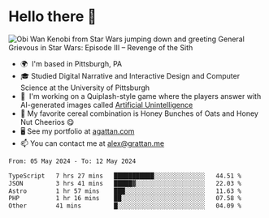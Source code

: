 <!--
**GameDog9988/GameDog9988** is a ✨ _special_ ✨ repository because its `README.md` (this file) appears on your GitHub profile.

Here are some ideas to get you started:

- 🔭 I’m currently working on ...
- 🌱 I’m currently learning ...
- 👯 I’m looking to collaborate on ...
- 🤔 I’m looking for help with ...
- 💬 Ask me about ...
- 📫 How to reach me: ...
- 😄 Pronouns: ...
- ⚡ Fun fact: ...
-->



Hello there 👋
==================================

![Obi Wan Kenobi from Star Wars jumping down and greeting General Grievous in Star Wars: Episode III – Revenge of the Sith](https://github.com/agrattan0820/agrattan0820/assets/51346343/689e56eb-29be-46a5-a079-28ea727b5f7e)


- 🌍  I'm based in Pittsburgh, PA
- 🎓  Studied Digital Narrative and Interactive Design and Computer Science at the University of Pittsburgh
- 👾  I'm working on a Quiplash-style game where the players answer with AI-generated images called [Artificial Unintelligence](https://github.com/agrattan0820/artificial-unintelligence)
- 🥣  My favorite cereal combination is Honey Bunches of Oats and Honey Nut Cheerios 😋
- 🖥️  See my portfolio at [agattan.com](http://agrattan.com/)
- 📫  You can contact me at [alex@grattan.me](mailto:alex@grattan.me)

<!--START_SECTION:waka-->

```txt
From: 05 May 2024 - To: 12 May 2024

TypeScript   7 hrs 27 mins   ███████████░░░░░░░░░░░░░░   44.51 %
JSON         3 hrs 41 mins   █████▓░░░░░░░░░░░░░░░░░░░   22.03 %
Astro        1 hr 57 mins    ███░░░░░░░░░░░░░░░░░░░░░░   11.63 %
PHP          1 hr 16 mins    ██░░░░░░░░░░░░░░░░░░░░░░░   07.58 %
Other        41 mins         █░░░░░░░░░░░░░░░░░░░░░░░░   04.09 %
```

<!--END_SECTION:waka-->
